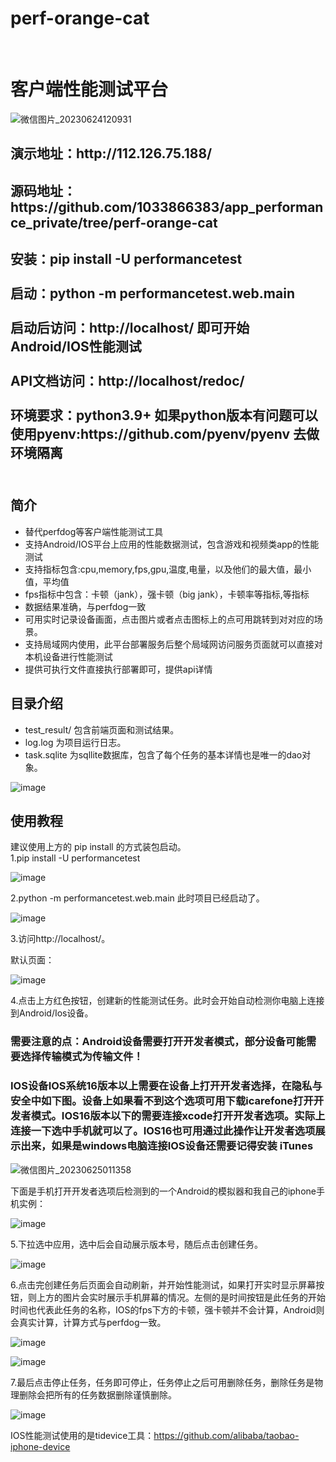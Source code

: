 <h1>perf-orange-cat</h1>
<br/>
<h1>客户端性能测试平台</h1>

![微信图片_20230624120931](https://github.com/1033866383/perf-orange-cat/assets/56209295/ce1d47eb-01bb-41d8-88d4-e07828aea825)

<h2>演示地址：http://112.126.75.188/</h2>

<h2>源码地址：https://github.com/1033866383/app_performance_private/tree/perf-orange-cat</h2>
    <h2>
        安装：pip install -U performancetest 
        <br/><br/>
            启动：python -m performancetest.web.main   
        <br/><br/>
        启动后访问：http://localhost/ 即可开始Android/IOS性能测试 
        <br/><br/>
        API文档访问：http://localhost/redoc/
        <br/><br/>
        环境要求：python3.9+ 如果python版本有问题可以使用pyenv:https://github.com/pyenv/pyenv 
        去做环境隔离<br/><br/>
    </h2>
<h2>简介</h2>
<ul>
    <li>替代perfdog等客户端性能测试工具</li>
    <li>支持Android/IOS平台上应用的性能数据测试，包含游戏和视频类app的性能测试</li>
    <li>支持指标包含:cpu,memory,fps,gpu,温度,电量，以及他们的最大值，最小值，平均值</li>
    <li>fps指标中包含：卡顿（jank），强卡顿（big jank），卡顿率等指标,等指标</li>
    <li>数据结果准确，与perfdog一致</li>
    <li>可用实时记录设备画面，点击图片或者点击图标上的点可用跳转到对对应的场景。</li>
    <li>支持局域网内使用，此平台部署服务后整个局域网访问服务页面就可以直接对本机设备进行性能测试</li>
    <li>提供可执行文件直接执行部署即可，提供api详情</li>
</ul>

<h2>目录介绍</h2>
<ul>
<li>test_result/ 包含前端页面和测试结果。</li>
<li>log.log 为项目运行日志。</li>
<li>task.sqlite 为sqllite数据库，包含了每个任务的基本详情也是唯一的dao对象。</li>
</ul>

![image](https://github.com/1033866383/perf-orange-cat/assets/56209295/852cda82-058b-4832-9daf-8074c1a7bb6b)

<h2>使用教程</h2>
建议使用上方的 pip install 的方式装包启动。 
<br/>
1.pip install -U performancetest 

![image](https://github.com/1033866383/perf-orange-cat/assets/56209295/b0d566fd-cf1e-4fd2-85eb-21f1e3762619)


2.python -m performancetest.web.main  此时项目已经启动了。

![image](https://github.com/1033866383/perf-orange-cat/assets/56209295/38f32ab0-a967-4cc4-963a-e57320e9da11)

3.访问http://localhost/。

默认页面：

![image](https://github.com/1033866383/perf-orange-cat/assets/56209295/100c40ee-499f-437f-8f98-e4469f946e6e)

4.点击上方红色按钮，创建新的性能测试任务。此时会开始自动检测你电脑上连接到Android/Ios设备。
<h3>需要注意的点：Android设备需要打开开发者模式，部分设备可能需要选择传输模式为传输文件！</h3>

<h3>IOS设备IOS系统16版本以上需要在设备上打开开发者选择，在隐私与安全中如下图。设备上如果看不到这个选项可用下载icarefone打开开发者模式。IOS16版本以下的需要连接xcode打开开发者选项。实际上连接一下选中手机就可以了。IOS16也可用通过此操作让开发者选项展示出来，如果是windows电脑连接IOS设备还需要记得安装 iTunes</h3>

![微信图片_20230625011358](https://github.com/1033866383/perf-orange-cat/assets/56209295/78d05b9e-7370-486c-b8cd-3ad0afaf5744)


下面是手机打开开发者选项后检测到的一个Android的模拟器和我自己的iphone手机实例：

![image](https://github.com/1033866383/perf-orange-cat/assets/56209295/78634fab-7225-4226-bca1-fdd4884abaec)

5.下拉选中应用，选中后会自动展示版本号，随后点击创建任务。

![image](https://github.com/1033866383/perf-orange-cat/assets/56209295/ffbb3ef7-0623-44fd-97a2-f9e17135173b)

6.点击完创建任务后页面会自动刷新，并开始性能测试，如果打开实时显示屏幕按钮，则上方的图片会实时展示手机屏幕的情况。左侧的是时间按钮是此任务的开始时间也代表此任务的名称，IOS的fps下方的卡顿，强卡顿并不会计算，Android则会真实计算，计算方式与perfdog一致。

![image](https://github.com/1033866383/perf-orange-cat/assets/56209295/c55b46c6-3903-421a-a9a2-9caf1366f0f7)

![image](https://github.com/1033866383/perf-orange-cat/assets/56209295/6de2339e-59a5-4978-9730-007d015154e1)

7.最后点击停止任务，任务即可停止，任务停止之后可用删除任务，删除任务是物理删除会把所有的任务数据删除谨慎删除。

![image](https://github.com/1033866383/perf-orange-cat/assets/56209295/a2f65fca-2256-4fac-a1a3-79fb8899ea0f)


IOS性能测试使用的是tidevice工具：https://github.com/alibaba/taobao-iphone-device
